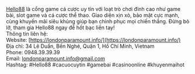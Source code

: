[Hello88](https://londonparamount.info/) là cổng game cá cược uy tín với loạt trò chơi đỉnh cao như game bài, slot game và cá cược thể thao. Giao diện xịn xò, bảo mật cực mạnh, cùng khuyến mãi siêu khủng giúp bạn chinh phục mọi chiến thắng. Đừng bỏ lỡ, tham gia Hello88 ngay để hốt bạc liền tay!  
Thông tin liên hệ:  
Website: [https://londonparamount.info/](https://londonparamount.info/)  
Địa chỉ: 34 Lê Duẩn, Bến Nghé, Quận 1, Hồ Chí Minh, Vietnam  
Phone: 0948.39.39.39  
Email: londonparamount.info@gmail.com  
Hashtag: #Hello88 #cacuocuytin #gamebai #casinoonline #khuyenmaihot